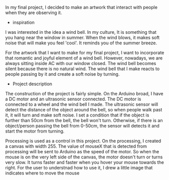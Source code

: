In my final project, I decided to make an artwork that interact with people when they are observing it. 

- inspiration

I was interested in the idea a wind bell. In my culture, It is something that you hang near the window in summer. When the wind blows, it makes soft noise that will make you feel 'cool'. It reminds you of the summer breeze. 

For the artwork that I want to make for my final project, I want to incorporate that romantic and joyful element of a wind bell. However, nowadays, we are always sitting inside AC with our window closed. The wind bell becomes silent because there is no natural wind. The wind bell that I make reacts to people passing by it and create a soft noise by turning. 


- Project description 

The construction of the project is fairly simple. On the Arduino broad, I have a DC motor and an ultrasonic sensor connected. The DC motor is connected to a wheel and the wind bell I made. The ultrasonic sensor will detect the distance of the object around the bell, so when people walk past it, it will turn and make soft noise. I set a condition that if the object is further than 50cm from the bell, the bell won't turn. Otherwise, if there is an object/person passing the bell from  0-50cm, the sensor will detects it and start the motor from turning. 

Processing is used as a control in this project. On the processing, I created a canvas with width 255. The value of mouseX that is detected from processing will be sent to Arduino as the speed of the motor. So when the mouse is on the very left side of the canvas, the motor doesn't turn or turns very slow. It turns faster and faster when you hover your mouse towards the right. For the user to understnad how to use it, I drew a little image that indicates where to move the mouse 

![]()


